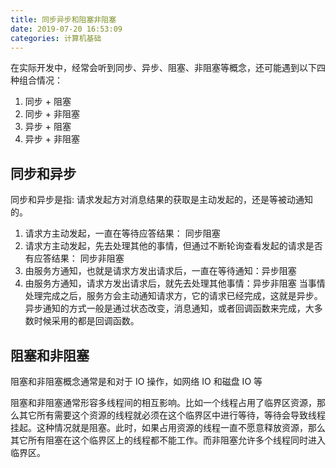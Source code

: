 ```yaml
---
title: 同步异步和阻塞非阻塞
date: 2019-07-20 16:53:09
categories: 计算机基础
---
```


在实际开发中，经常会听到同步、异步、阻塞、非阻塞等概念，还可能遇到以下四种组合情况：
1. 同步 + 阻塞
2. 同步 + 非阻塞
3. 异步 + 阻塞
4. 异步 + 非阻塞

<!--more-->

## 同步和异步
同步和异步是指: 请求发起方对消息结果的获取是主动发起的，还是等被动通知的。

1. 请求方主动发起，一直在等待应答结果： 同步阻塞
2. 请求方主动发起，先去处理其他的事情，但通过不断轮询查看发起的请求是否有应答结果： 同步非阻塞
3. 由服务方通知，也就是请求方发出请求后，一直在等待通知：异步阻塞
4. 由服务方通知，请求方发出请求后，就先去处理其他事情：异步非阻塞
当事情处理完成之后，服务方会主动通知请求方，它的请求已经完成，这就是异步。异步通知的方式一般是通过状态改变，消息通知，或者回调函数来完成，大多数时候采用的都是回调函数。

## 阻塞和非阻塞
阻塞和非阻塞概念通常是和对于 IO 操作，如网络 IO 和磁盘 IO 等

阻塞和非阻塞通常形容多线程间的相互影响。比如一个线程占用了临界区资源，那么其它所有需要这个资源的线程就必须在这个临界区中进行等待，等待会导致线程挂起。这种情况就是阻塞。此时，如果占用资源的线程一直不愿意释放资源，那么其它所有阻塞在这个临界区上的线程都不能工作。而非阻塞允许多个线程同时进入临界区。
